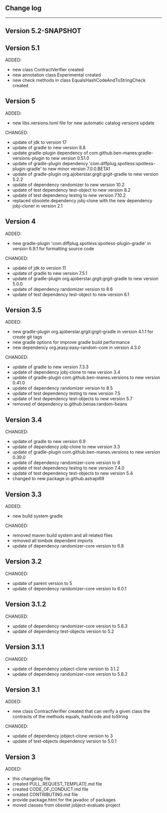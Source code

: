 ## Change log
----------------------

Version 5.2-SNAPSHOT
-------------



Version 5.1
-------------

ADDED:

- new class ContractVerifier created
- new annotation class Experimental created
- new check methods in class EqualsHashCodeAndToStringCheck created

Version 5
-------------

ADDED:

- new libs.versions.toml file for new automatic catalog versions update

CHANGED:

- update of jdk to version 17
- update of gradle to new version 8.8
- update gradle-plugin dependency of com.github.ben-manes:gradle-versions-plugin to new version 0.51.0
- update of gradle-plugin dependency 'com.diffplug.spotless:spotless-plugin-gradle' to new minor version 7.0.0.BETA1
- update of gradle-plugin org.ajoberstar.grgit:grgit-gradle to new version 5.2.2
- update of dependency randomizer to new version 10.2
- update of test dependency test-object to new version 8.2
- update of test dependency testng to new version 7.10.2
- replaced obsolete dependency jobj-clone with the new dependency jobj-cloner in version 2.1

Version 4
-------------

ADDED:

- new gradle-plugin 'com.diffplug.spotless:spotless-plugin-gradle' in version 6.9.1 for formatting source code

CHANGED:

- update of jdk to version 11
- update of gradle to new version 7.5.1
- update of gradle-plugin org.ajoberstar.grgit:grgit-gradle to new version 5.0.0
- update of dependency randomizer version to 8.6
- update of test dependency test-object to new version 6.1

Version 3.5
-------------

ADDED:

- new gradle-plugin org.ajoberstar.grgit:grgit-gradle in version 4.1.1 for create git tags
- new gradle options for improve gradle build performance
- new dependency org.jeasy:easy-random-core in version 4.3.0

CHANGED:

- update of gradle to new version 7.3.3
- update of dependency jobj-clone to new version 3.4
- update of gradle-plugin com.github.ben-manes.versions to new version 0.41.0
- update of dependency randomizer version to 8.5
- update of test dependency testng to new version 7.5
- update of test dependency test-objects to new version 5.7
- removed of dependency io.github.benas:random-beans

Version 3.4
-------------

CHANGED:

- update of gradle to new version 6.9
- update of dependency jobj-clone to new version 3.3
- update of gradle-plugin com.github.ben-manes.versions to new version 0.39.0
- update of dependency randomizer-core version to 8
- update of test dependency testng to new version 7.4.0
- update of test dependency test-objects to new version 5.4
- changed to new package io.github.astrapi69

Version 3.3
-------------

ADDED:

- new build system gradle

CHANGED:

- removed maven build system and all related files
- removed all lombok dependent imports
- update of dependency randomizer-core version to 6.8

Version 3.2
-------------

CHANGED:

- update of parent version to 5
- update of dependency randomizer-core version to 6.0.1

Version 3.1.2
-------------

CHANGED:

- update of dependency randomizer-core version to 5.8.3
- update of dependency test-objects version to 5.2

Version 3.1.1
-------------

CHANGED:

- update of dependency jobject-clone version to 3.1.2
- update of dependency randomizer-core version to 5.8.2

Version 3.1
-------------

ADDED:

- new class ContractVerifier created that can verify a given class the contracts of the methods equals, hashcode and toString

CHANGED:

- update of dependency jobject-clone version to 3
- update of test-objects dependency version to 5.0.1

Version 3
-------------

ADDED:

- this changelog file
- created PULL_REQUEST_TEMPLATE.md file
- created CODE_OF_CONDUCT.md file
- created CONTRIBUTING.md file
- provide package.html for the javadoc of packages
- moved classes from obsolet jobject-evaluate project
